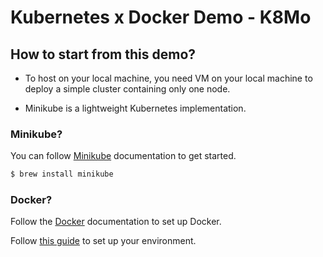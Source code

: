 # Kubernetes x Docker Demo - K8Mo

## How to start from this demo?

-   To host on your local machine, you need VM on your local machine to deploy a simple cluster containing only one node.

-   Minikube is a lightweight Kubernetes implementation.

### Minikube?

You can follow [Minikube](https://minikube.sigs.k8s.io/docs/start/) documentation to get started.

```bash
$ brew install minikube
```

### Docker?

Follow the [Docker](https://docs.docker.com/engine/install/) documentation to set up Docker.

Follow [this guide](https://kubernetes.io/docs/setup) to set up your environment.
